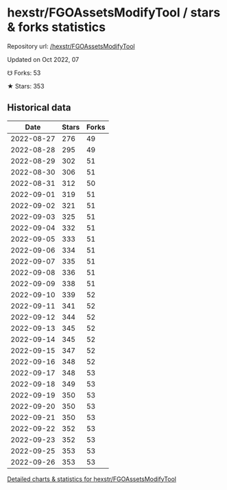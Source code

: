 # hexstr/FGOAssetsModifyTool / stars & forks statistics

Repository url: [/hexstr/FGOAssetsModifyTool](https://github.com/hexstr/FGOAssetsModifyTool)

Updated on Oct 2022, 07

☋ Forks: 53

★ Stars: 353

## Historical data
| Date | Stars | Forks |
|------|-------|-------|
| 2022-08-27 | 276 | 49 | 
| 2022-08-28 | 295 | 49 | 
| 2022-08-29 | 302 | 51 | 
| 2022-08-30 | 306 | 51 | 
| 2022-08-31 | 312 | 50 | 
| 2022-09-01 | 319 | 51 | 
| 2022-09-02 | 321 | 51 | 
| 2022-09-03 | 325 | 51 | 
| 2022-09-04 | 332 | 51 | 
| 2022-09-05 | 333 | 51 | 
| 2022-09-06 | 334 | 51 | 
| 2022-09-07 | 335 | 51 | 
| 2022-09-08 | 336 | 51 | 
| 2022-09-09 | 338 | 51 | 
| 2022-09-10 | 339 | 52 | 
| 2022-09-11 | 341 | 52 | 
| 2022-09-12 | 344 | 52 | 
| 2022-09-13 | 345 | 52 | 
| 2022-09-14 | 345 | 52 | 
| 2022-09-15 | 347 | 52 | 
| 2022-09-16 | 348 | 52 | 
| 2022-09-17 | 348 | 53 | 
| 2022-09-18 | 349 | 53 | 
| 2022-09-19 | 350 | 53 | 
| 2022-09-20 | 350 | 53 | 
| 2022-09-21 | 350 | 53 | 
| 2022-09-22 | 352 | 53 | 
| 2022-09-23 | 352 | 53 | 
| 2022-09-25 | 353 | 53 | 
| 2022-09-26 | 353 | 53 | 


[Detailed charts & statistics for hexstr/FGOAssetsModifyTool](https://reviewgithub.com/rep/hexstr/FGOAssetsModifyTool)
